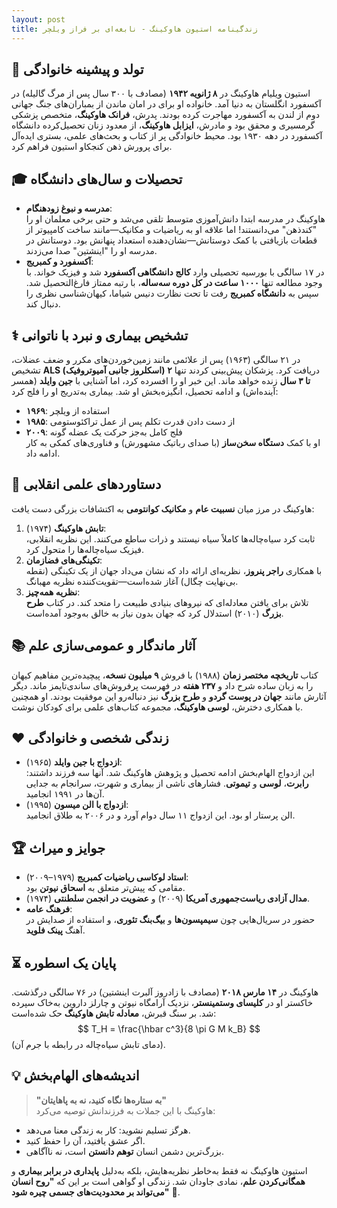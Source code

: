 ```yaml
---
layout: post
title: زندگینامه استیون هاوکینگ - نابغه‌ای بر فراز ویلچر
---
```


## 👶 تولد و پیشینه خانوادگی  
استیون ویلیام هاوکینگ در **۸ ژانویه ۱۹۴۲** (مصادف با ۳۰۰ سال پس از مرگ گالیله) در آکسفورد انگلستان به دنیا آمد. خانواده او برای در امان ماندن از بمباران‌های جنگ جهانی دوم از لندن به آکسفورد مهاجرت کرده بودند. پدرش، **فرانک هاوکینگ**، متخصص پزشکی گرمسیری و محقق بود و مادرش، **ایزابل هاوکینگ**، از معدود زنان تحصیل‌کرده دانشگاه آکسفورد در دهه ۱۹۳۰ بود. محیط خانوادگی پر از کتاب و بحث‌های علمی، بستری ایده‌آل برای پرورش ذهن کنجکاو استیون فراهم کرد.  

## 🎓 تحصیلات و سال‌های دانشگاه  
- **مدرسه و نبوغ زودهنگام**:  
  هاوکینگ در مدرسه ابتدا دانش‌آموزی متوسط تلقی می‌شد و حتی برخی معلمان او را "کندذهن" می‌دانستند! اما علاقه او به ریاضیات و مکانیک—مانند ساخت کامپیوتر از قطعات بازیافتی با کمک دوستانش—نشان‌دهنده استعداد پنهانش بود. دوستانش در مدرسه او را "اینشتین" صدا می‌زدند.  
- **آکسفورد و کمبریج**:  
  در ۱۷ سالگی با بورسیه تحصیلی وارد **کالج دانشگاهی آکسفورد** شد و فیزیک خواند. با وجود مطالعه تنها **۱۰۰۰ ساعت در کل دوره سه‌ساله**، با رتبه ممتاز فارغ‌التحصیل شد. سپس به **دانشگاه کمبریج** رفت تا تحت نظارت دنیس شیاما، کیهان‌شناسی نظری را دنبال کند.  

## ⚕️ تشخیص بیماری و نبرد با ناتوانی  
در ۲۱ سالگی (۱۹۶۳) پس از علائمی مانند زمین‌خوردن‌های مکرر و ضعف عضلات، تشخیص **ALS (اسکلروز جانبی آمیوتروفیک)** دریافت کرد. پزشکان پیش‌بینی کردند تنها **۲ تا ۳ سال** زنده خواهد ماند. این خبر او را افسرده کرد، اما آشنایی با **جین وایلد** (همسر آینده‌اش) و ادامه تحصیل، انگیزه‌بخش او شد. بیماری به‌تدریج او را فلج کرد:  
- **۱۹۶۹**: استفاده از ویلچر  
- **۱۹۸۵**: از دست دادن قدرت تکلم پس از عمل تراکئوستومی  
- **۲۰۰۹**: فلج کامل به‌جز حرکت یک عضله گونه  
او با کمک **دستگاه سخن‌ساز** (با صدای رباتیک مشهورش) و فناوری‌های کمکی به کار ادامه داد.  

## 🌌 دستاوردهای علمی انقلابی  
هاوکینگ در مرز میان **نسبیت عام** و **مکانیک کوانتومی** به اکتشافات بزرگی دست یافت:  
1. **تابش هاوکینگ** (۱۹۷۴):  
   ثابت کرد سیاه‌چاله‌ها کاملاً سیاه نیستند و ذرات ساطع می‌کنند. این نظریه انقلابی، فیزیک سیاه‌چاله‌ها را متحول کرد.  
2. **تکینگی‌های فضازمان**:  
   با همکاری **راجر پنروز**، نظریه‌ای ارائه داد که نشان می‌داد جهان از یک تکینگی (نقطه بی‌نهایت چگال) آغاز شده‌است—تقویت‌کننده نظریه مهبانگ.  
3. **نظریه همه‌چیز**:  
   تلاش برای یافتن معادله‌ای که نیروهای بنیادی طبیعت را متحد کند. در کتاب **طرح بزرگ** (۲۰۱۰) استدلال کرد که جهان بدون نیاز به خالق به‌وجود آمده‌است.  

## 📚 آثار ماندگار و عمومی‌سازی علم  
کتاب **تاریخچه مختصر زمان** (۱۹۸۸) با فروش **۹ میلیون نسخه**، پیچیده‌ترین مفاهیم کیهان را به زبان ساده شرح داد و **۲۳۷ هفته** در فهرست پرفروش‌های ساندی‌تایمز ماند. دیگر آثارش مانند **جهان در پوست گردو** و **طرح بزرگ** نیز دنباله‌رو این موفقیت بودند. او همچنین با همکاری دخترش، **لوسی هاوکینگ**، مجموعه کتاب‌های علمی برای کودکان نوشت.  

## ❤️ زندگی شخصی و خانوادگی  
- **ازدواج با جین وایلد** (۱۹۶۵):  
  این ازدواج الهام‌بخش ادامه تحصیل و پژوهش هاوکینگ شد. آنها سه فرزند داشتند: **رابرت**، **لوسی** و **تیموتی**. فشارهای ناشی از بیماری و شهرت، سرانجام به جدایی آن‌ها در ۱۹۹۱ انجامید.  
- **ازدواج با الن میسون** (۱۹۹۵):  
  الن پرستار او بود. این ازدواج ۱۱ سال دوام آورد و در ۲۰۰۶ به طلاق انجامید.  

## 🏆 جوایز و میراث  
- **استاد لوکاسی ریاضیات کمبریج** (۱۹۷۹–۲۰۰۹):  
  مقامی که پیش‌تر متعلق به **اسحاق نیوتن** بود.  
- **مدال آزادی ریاست‌جمهوری آمریکا** (۲۰۰۹) و **عضویت در انجمن سلطنتی** (۱۹۷۴).  
- **فرهنگ عامه**:  
  حضور در سریال‌هایی چون **سیمپسون‌ها** و **بیگ‌بنگ تئوری**، و استفاده از صدایش در آهنگ **پینک فلوید**.  

## ⏳ پایان یک اسطوره  
هاوکینگ در **۱۴ مارس ۲۰۱۸** (مصادف با زادروز آلبرت اینشتین) در ۷۶ سالگی درگذشت. خاکستر او در **کلیسای وستمینستر**، نزدیک آرامگاه نیوتن و چارلز داروین به‌خاک سپرده شد. بر سنگ قبرش، **معادله تابش هاوکینگ** حک شده‌است:  
$$
T_H = \frac{\hbar c^3}{8 \pi G M k_B}
$$
(دمای تابش سیاه‌چاله در رابطه با جرم آن).  

## 💡 اندیشه‌های الهام‌بخش  
> **"به ستاره‌ها نگاه کنید، نه به پاهایتان"**  
هاوکینگ با این جملات به فرزندانش توصیه می‌کرد:  
- هرگز تسلیم نشوید: کار به زندگی معنا می‌دهد.  
- اگر عشق یافتید، آن را حفظ کنید.  
- بزرگ‌ترین دشمن انسان **توهم دانستن** است، نه ناآگاهی.  

استیون هاوکینگ نه فقط به‌خاطر نظریه‌هایش، بلکه به‌دلیل **پایداری در برابر بیماری** و **همگانی‌کردن علم**، نمادی جاودان شد. زندگی او گواهی است بر این که **"روح انسان می‌تواند بر محدودیت‌های جسمی چیره شود"** 🌠.
